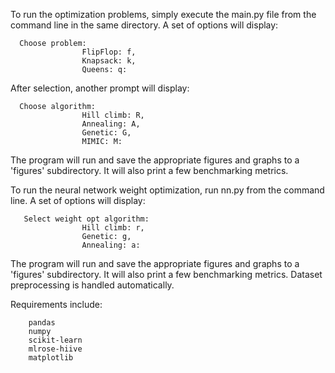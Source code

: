 To run the optimization problems, simply execute the main.py file from the command line in the same directory. A set of options will display:

      Choose problem:
                    FlipFlop: f,
                    Knapsack: k,
                    Queens: q:
         
After selection, another prompt will display:

      Choose algorithm:
                    Hill climb: R,
                    Annealing: A,
                    Genetic: G,
                    MIMIC: M: 
                 
The program will run and save the appropriate figures and graphs to a 'figures' subdirectory. It will also print a few benchmarking metrics.

To run the neural network weight optimization, run nn.py from the command line. A set of options will display:
      
       Select weight opt algorithm:
                    Hill climb: r,
                    Genetic: g,
                    Annealing: a: 
                    
The program will run and save the appropriate figures and graphs to a 'figures' subdirectory. It will also print a few benchmarking metrics. Dataset preprocessing is handled automatically. 

Requirements include: 

        pandas
        numpy
        scikit-learn
        mlrose-hiive
        matplotlib
